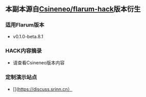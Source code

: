 ## 本副本源自[Csineneo/flarum-hack](https://github.com/Csineneo/flarum-hack)版本衍生

### 适用Flarum版本

-  v0.1.0-beta.8.1 

### HACK内容摘录

- 请查看Csineneo版本内容

### 定制演示站点

- [](https://discuss.srinn.cn）
